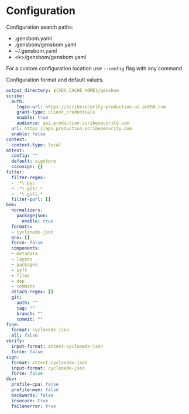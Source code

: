 # Configuration 

Configuration search paths:

- .gensbom.yaml
- .gensbom/gensbom.yaml
- ~/.gensbom.yaml
- \<k\>/gensbom/gensbom.yaml

For a custom configuration location use `--config` flag with any command.

Configuration format and default values.

```yaml
output_directory: ${XDG_CACHE_HOME}/gensbom
scribe:
  auth:
    login-url: https://scribesecurity-production.us.auth0.com
    grant-type: client_credentials
    enable: true
    audience: api.production.scribesecurity.com
  url: https://api.production.scribesecurity.com
  enable: false
context:
  context-type: local
attest:
  config: ""
  default: sigstore
  cocosign: {}
filter:
  filter-regex:
  - .*\.pyc
  - .*\.git/.*
  - .*\.git\.*
  filter-purl: []
bom:
  normalizers:
    packagejson:
      enable: true
  formats:
  - cyclonedx-json
  env: []
  force: false
  components:
  - metadata
  - layers
  - packages
  - syft
  - files
  - dep
  - commits
  attach-regex: []
  git:
    auth: ""
    tag: ""
    branch: ""
    commit: ""
find:
  format: cyclonedx-json
  all: false
verify:
  input-format: attest-cyclonedx-json
  force: false
sign:
  format: attest-cyclonedx-json
  input-format: cyclonedx-json
  force: false
dev:
  profile-cpu: false
  profile-mem: false
  backwards: false
  insecure: true
  failonerror: true
```
